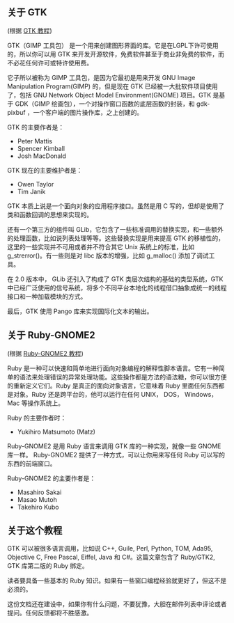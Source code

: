 ## 关于 GTK

(根据 [GTK 教程]())

GTK（GIMP 工具包） 是一个用来创建图形界面的库。它是在LGPL下许可使用的，所以你可以用 GTK 来开发开源软件，免费软件甚至于商业非免费的软件，而不必花任何许可或特许使用费。

它子所以被称为 GIMP 工具包，是因为它最初是用来开发 GNU Image Manipulation Program(GIMP) 的，但是现在 GTK 已经被一大批软件项目使用了，包括 GNU Network Object Model Environment(GNOME) 项目。GTK 是基于 GDK（GIMP 绘画包），一个对操作窗口函数的底层函数的封装，和 gdk-pixbuf ，一个客户端的图片操作库，之上创建的。

GTK 的主要作者是：

+ Peter Mattis
+ Spencer Kimball
+ Josh MacDonald

GTK 现在的主要维护者是：

+ Owen Taylor
+ Tim Janik

GTK 本质上说是一个面向对象的应用程序接口。虽然是用 C 写的，但却是使用了类和函数回调的思想来实现的。

还有一个第三方的组件叫 GLib，它包含了一些标准调用的替换实现，和一些额外的处理函数，比如说列表处理等等。这些替换实现是用来提高 GTK 的移植性的，这里的一些实现并不可用或者并不符合其它 Unix 系统上的标准，比如 g_strerror()。有一些则是对 libc 版本的增强，比如 g_malloc() 添加了调试工具。

在 2.0 版本中， GLib 还引入了构成了 GTK 类层次结构的基础的类型系统，GTK 中已经广泛使用的信号系统，将多个不同平台本地化的线程借口抽象成统一的线程接口和一种加载模块的方式。

最后，GTK 使用 Pango 库来实现国际化文本的输出。

## 关于 Ruby-GNOME2

(根据 [Ruby-GNOME2 教程]())

Ruby 是一种可以快速和简单地进行面向对象编程的解释性脚本语言。它有一种简单的语法来处理错误的异常处理功能。这些操作都是方法的语法糖，你可以很方便的重新定义它们。Ruby 是真正的面向对象语言，它意味着 Ruby 里面任何东西都是对象。Ruby 还是跨平台的，他可以运行在任何 UNIX， DOS， Windows，Mac 等操作系统上。

Ruby 的主要作者时：

+ Yukihiro Matsumoto (Matz)

Ruby-GNOME2 是用 Ruby 语言来调用 GTK 库的一种实现，就像一些 GNOME 库一样。 Ruby-GNOME2 提供了一种方式，可以让你用来写任何 Ruby 可以写的东西的前端窗口。

Ruby-GNOME2 的主要作者是：

+ Masahiro Sakai
+ Masao Mutoh
+ Takehiro Kubo


## 关于这个教程

GTK 可以被很多语言调用，比如说 C++, Guile, Perl, Python, TOM, Ada95, Objective C, Free Pascal, Eiffel, Java 和 C#。这篇文章包含了 Ruby/GTK2, GTK 库第二版的 Ruby 绑定。

读者要具备一些基本的 Ruby 知识。如果有一些窗口编程经验就更好了，但这不是必须的。

这份文档还在建设中，如果你有什么问题，不要犹豫，大胆在邮件列表中评论或者提问。任何反馈都将不胜感激。

